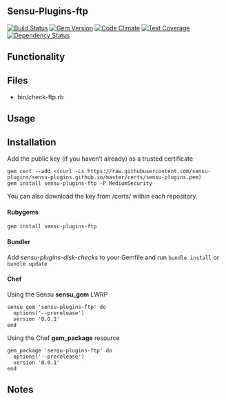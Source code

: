 ## Sensu-Plugins-ftp

[![Build Status](https://travis-ci.org/sensu-plugins/sensu-plugins-ftp.svg?branch=master)](https://travis-ci.org/sensu-plugins/sensu-plugins-ftp)
[![Gem Version](https://badge.fury.io/rb/sensu-plugins-ftp.svg)](http://badge.fury.io/rb/sensu-plugins-ftp)
[![Code Climate](https://codeclimate.com/github/sensu-plugins/sensu-plugins-ftp/badges/gpa.svg)](https://codeclimate.com/github/sensu-plugins/sensu-plugins-ftp)
[![Test Coverage](https://codeclimate.com/github/sensu-plugins/sensu-plugins-ftp/badges/coverage.svg)](https://codeclimate.com/github/sensu-plugins/sensu-plugins-ftp)
[![Dependency Status](https://gemnasium.com/sensu-plugins/sensu-plugins-ftp.svg)](https://gemnasium.com/sensu-plugins/sensu-plugins-ftp)

## Functionality

## Files
 * bin/check-ftp.rb

## Usage

## Installation

Add the public key (if you haven’t already) as a trusted certificate

```
gem cert --add <(curl -Ls https://raw.githubusercontent.com/sensu-plugins/sensu-plugins.github.io/master/certs/sensu-plugins.pem)
gem install sensu-plugins-ftp -P MediumSecurity
```

You can also download the key from /certs/ within each repository.

#### Rubygems

`gem install sensu-plugins-ftp`

#### Bundler

Add *sensu-plugins-disk-checks* to your Gemfile and run `bundle install` or `bundle update`

#### Chef

Using the Sensu **sensu_gem** LWRP
```
sensu_gem 'sensu-plugins-ftp' do
  options('--prerelease')
  version '0.0.1'
end
```

Using the Chef **gem_package** resource
```
gem_package 'sensu-plugins-ftp' do
  options('--prerelease')
  version '0.0.1'
end
```

## Notes
